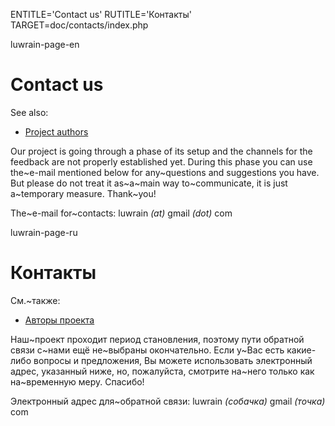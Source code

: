 
ENTITLE='Contact us'
RUTITLE='Контакты'
TARGET=doc/contacts/index.php

luwrain-page-en

# Contact us

See also:

* [Project authors](local:/doc/authors/)


Our project is going through a phase of its setup 
and the channels for the feedback are not properly established yet.
During this phase you can use the~e-mail mentioned below for 
any~questions and suggestions you have.
But please do not treat it as~a~main way to~communicate,
it is just a~temporary measure. 
Thank~you!

The~e-mail for~contacts: luwrain _(at)_ gmail _(dot)_ com

luwrain-page-ru

# Контакты

См.~также:

* [Авторы проекта](local:/doc/authors/)


Наш~проект проходит период становления,
поэтому  пути обратной связи с~нами ещё не~выбраны окончательно.
Если у~Вас есть какие-либо вопросы и предложения,
Вы можете использовать электронный адрес, указанный ниже,
но, пожалуйста, смотрите на~него только как на~временную меру. 
Спасибо!

Электронный адрес для~обратной связи: luwrain _(собачка)_ gmail _(точка)_ com
